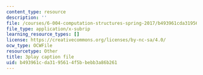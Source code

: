 ```yaml
---
content_type: resource
description: ''
file: /courses/6-004-computation-structures-spring-2017/b493961cda3195614f5bbebb3a86b261_2JxUXSG9rKo.srt
file_type: application/x-subrip
learning_resource_types: []
license: https://creativecommons.org/licenses/by-nc-sa/4.0/
ocw_type: OCWFile
resourcetype: Other
title: 3play caption file
uid: b493961c-da31-9561-4f5b-bebb3a86b261
---
```

